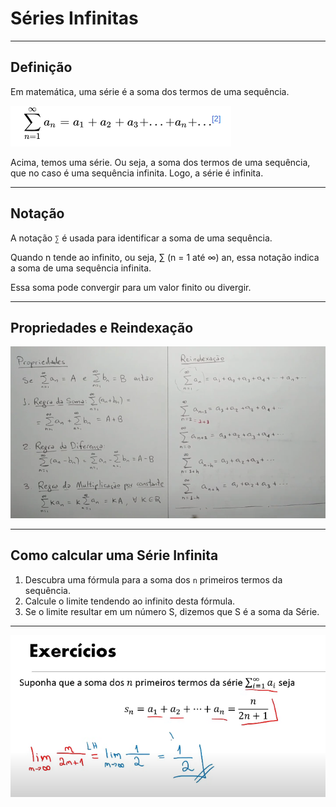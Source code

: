 # Séries Infinitas

---
## Definição

Em matemática, uma série é a soma dos termos de uma sequência.

![imgWiki](https://github.com/joao-pedro-angelo/AventurasPi/blob/main/imgs/120910.png)

Acima, temos uma série. Ou seja, a soma dos termos de uma sequência, que no caso é uma sequência infinita. 
Logo, a série é infinita.

---
## Notação

A notação `∑` é usada para identificar a soma de uma sequência. 

Quando n tende ao infinito, ou seja, ∑ (n = 1 até ∞) an, essa notação indica a soma de uma sequência infinita.

Essa soma pode convergir para um valor finito ou divergir.

---
## Propriedades e Reindexação

![img01](https://github.com/joao-pedro-angelo/AventurasPi/blob/main/imgs/propriedadesReidenxacaoSeries.png)

---
## Como calcular uma Série Infinita

1. Descubra uma fórmula para a soma dos `n` primeiros termos da sequência.
2. Calcule o limite tendendo ao infinito desta fórmula.
3. Se o limite resultar em um número S, dizemos que S é a soma da Série.

---
![img02](https://github.com/joao-pedro-angelo/AventurasPi/blob/main/imgs/130901.png)
